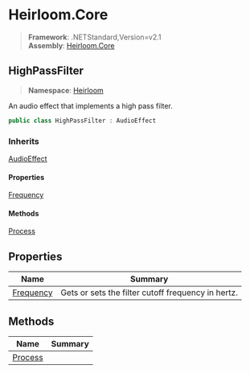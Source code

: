 # Heirloom.Core

> **Framework**: .NETStandard,Version=v2.1  
> **Assembly**: [Heirloom.Core][0]  

## HighPassFilter

> **Namespace**: [Heirloom][0]  

An audio effect that implements a high pass filter.

```cs
public class HighPassFilter : AudioEffect
```

### Inherits

[AudioEffect][1]

#### Properties

[Frequency][2]

#### Methods

[Process][3]

## Properties

| Name           | Summary                                            |
|----------------|----------------------------------------------------|
| [Frequency][2] | Gets or sets the filter cutoff frequency in hertz. |

## Methods

| Name         | Summary |
|--------------|---------|
| [Process][3] |         |

[0]: ../../Heirloom.Core.md
[1]: AudioEffect.md
[2]: HighPassFilter/Frequency.md
[3]: HighPassFilter/Process.md
